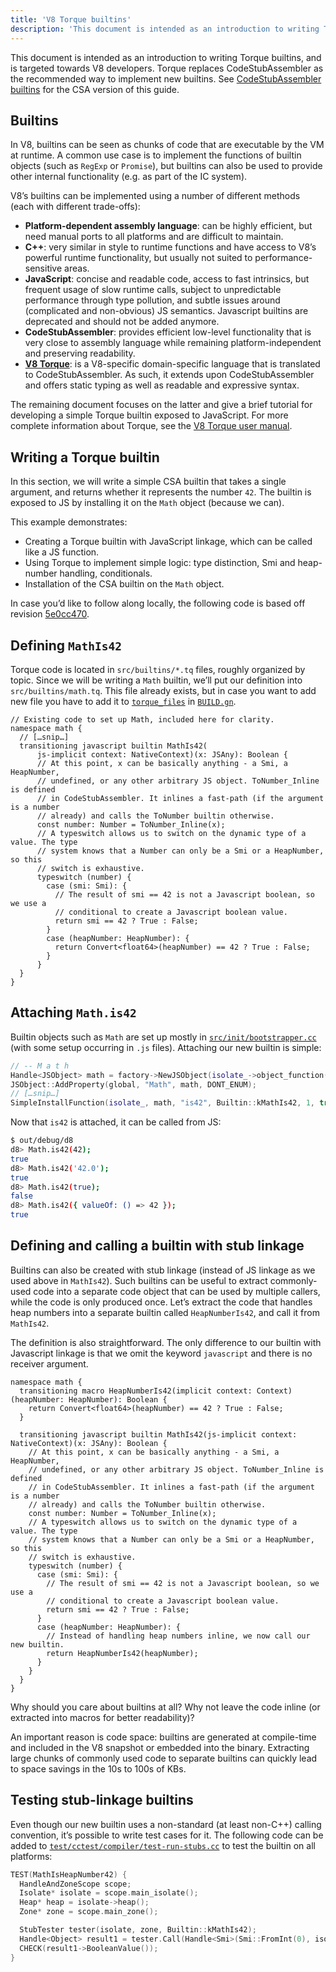 ```yaml
---
title: 'V8 Torque builtins'
description: 'This document is intended as an introduction to writing Torque builtins, and is targeted towards V8 developers.'
---
```

This document is intended as an introduction to writing Torque builtins, and is targeted towards V8 developers. Torque replaces CodeStubAssembler as the recommended way to implement new builtins. See [CodeStubAssembler builtins](/docs/csa-builtins) for the CSA version of this guide.

## Builtins

In V8, builtins can be seen as chunks of code that are executable by the VM at runtime. A common use case is to implement the functions of builtin objects (such as `RegExp` or `Promise`), but builtins can also be used to provide other internal functionality (e.g. as part of the IC system).

V8’s builtins can be implemented using a number of different methods (each with different trade-offs):

- **Platform-dependent assembly language**: can be highly efficient, but need manual ports to all platforms and are difficult to maintain.
- **C++**: very similar in style to runtime functions and have access to V8’s powerful runtime functionality, but usually not suited to performance-sensitive areas.
- **JavaScript**: concise and readable code, access to fast intrinsics, but frequent usage of slow runtime calls, subject to unpredictable performance through type pollution, and subtle issues around (complicated and non-obvious) JS semantics. Javascript builtins are deprecated and should not be added anymore.
- **CodeStubAssembler**: provides efficient low-level functionality that is very close to assembly language while remaining platform-independent and preserving readability.
- **[V8 Torque](/docs/torque)**: is a V8-specific domain-specific language that is translated to CodeStubAssembler. As such, it extends upon CodeStubAssembler and offers static typing as well as readable and expressive syntax.

The remaining document focuses on the latter and give a brief tutorial for developing a simple Torque builtin exposed to JavaScript. For more complete information about Torque, see the [V8 Torque user manual](/docs/torque).

## Writing a Torque builtin

In this section, we will write a simple CSA builtin that takes a single argument, and returns whether it represents the number `42`. The builtin is exposed to JS by installing it on the `Math` object (because we can).

This example demonstrates:

- Creating a Torque builtin with JavaScript linkage, which can be called like a JS function.
- Using Torque to implement simple logic: type distinction, Smi and heap-number handling, conditionals.
- Installation of the CSA builtin on the `Math` object.

In case you’d like to follow along locally, the following code is based off revision [5e0cc470](https://chromium.googlesource.com/v8/v8/+/5e0cc470deed2d3b0957b7441d1e960313bbbf2d).

## Defining `MathIs42`

Torque code is located in `src/builtins/*.tq` files, roughly organized by topic. Since we will be writing a `Math` builtin, we’ll put our definition into `src/builtins/math.tq`.
This file already exists, but in case you want to add new file you have to add it to [`torque_files`](https://source.chromium.org/chromium/v8/v8.git/+/5e0cc470deed2d3b0957b7441d1e960313bbbf2d:BUILD.gn;l=1892) in [`BUILD.gn`](https://cs.chromium.org/chromium/src/v8/BUILD.gn).

```torque
// Existing code to set up Math, included here for clarity.
namespace math {
  // […snip…]
  transitioning javascript builtin MathIs42(
      js-implicit context: NativeContext)(x: JSAny): Boolean {
      // At this point, x can be basically anything - a Smi, a HeapNumber,
      // undefined, or any other arbitrary JS object. ToNumber_Inline is defined
      // in CodeStubAssembler. It inlines a fast-path (if the argument is a number
      // already) and calls the ToNumber builtin otherwise.
      const number: Number = ToNumber_Inline(x);
      // A typeswitch allows us to switch on the dynamic type of a value. The type
      // system knows that a Number can only be a Smi or a HeapNumber, so this
      // switch is exhaustive.
      typeswitch (number) {
        case (smi: Smi): {
          // The result of smi == 42 is not a Javascript boolean, so we use a
          // conditional to create a Javascript boolean value.
          return smi == 42 ? True : False;
        }
        case (heapNumber: HeapNumber): {
          return Convert<float64>(heapNumber) == 42 ? True : False;
        }
      }
  }
}
```

## Attaching `Math.is42`

Builtin objects such as `Math` are set up mostly in [`src/init/bootstrapper.cc`](https://cs.chromium.org/chromium/src/v8/src/init/bootstrapper.cc?q=src/init/bootstrapper.cc+package:%5Echromium$&l=1) (with some setup occurring in `.js` files). Attaching our new builtin is simple:

```cpp
// -- M a t h
Handle<JSObject> math = factory->NewJSObject(isolate_->object_function(), AllocationType::kOld);
JSObject::AddProperty(global, "Math", math, DONT_ENUM);
// […snip…]
SimpleInstallFunction(isolate_, math, "is42", Builtin::kMathIs42, 1, true);
```

Now that `is42` is attached, it can be called from JS:

```bash
$ out/debug/d8
d8> Math.is42(42);
true
d8> Math.is42('42.0');
true
d8> Math.is42(true);
false
d8> Math.is42({ valueOf: () => 42 });
true
```

## Defining and calling a builtin with stub linkage

Builtins can also be created with stub linkage (instead of JS linkage as we used above in `MathIs42`). Such builtins can be useful to extract commonly-used code into a separate code object that can be used by multiple callers, while the code is only produced once. Let’s extract the code that handles heap numbers into a separate builtin called `HeapNumberIs42`, and call it from `MathIs42`.

The definition is also straightforward. The only difference to our builtin with Javascript linkage is that we omit the keyword `javascript` and there is no receiver argument.

```torque
namespace math {
  transitioning macro HeapNumberIs42(implicit context: Context)(heapNumber: HeapNumber): Boolean {
    return Convert<float64>(heapNumber) == 42 ? True : False;
  }

  transitioning javascript builtin MathIs42(js-implicit context: NativeContext)(x: JSAny): Boolean {
    // At this point, x can be basically anything - a Smi, a HeapNumber,
    // undefined, or any other arbitrary JS object. ToNumber_Inline is defined
    // in CodeStubAssembler. It inlines a fast-path (if the argument is a number
    // already) and calls the ToNumber builtin otherwise.
    const number: Number = ToNumber_Inline(x);
    // A typeswitch allows us to switch on the dynamic type of a value. The type
    // system knows that a Number can only be a Smi or a HeapNumber, so this
    // switch is exhaustive.
    typeswitch (number) {
      case (smi: Smi): {
        // The result of smi == 42 is not a Javascript boolean, so we use a
        // conditional to create a Javascript boolean value.
        return smi == 42 ? True : False;
      }
      case (heapNumber: HeapNumber): {
        // Instead of handling heap numbers inline, we now call our new builtin.
        return HeapNumberIs42(heapNumber);
      }
    }
  }
}
````

Why should you care about builtins at all? Why not leave the code inline (or extracted into macros for better readability)?

An important reason is code space: builtins are generated at compile-time and included in the V8 snapshot or embedded into the binary. Extracting large chunks of commonly used code to separate builtins can quickly lead to space savings in the 10s to 100s of KBs.

## Testing stub-linkage builtins

Even though our new builtin uses a non-standard (at least non-C++) calling convention, it’s possible to write test cases for it. The following code can be added to [`test/cctest/compiler/test-run-stubs.cc`](https://cs.chromium.org/chromium/src/v8/test/cctest/compiler/test-run-stubs.cc) to test the builtin on all platforms:

```cpp
TEST(MathIsHeapNumber42) {
  HandleAndZoneScope scope;
  Isolate* isolate = scope.main_isolate();
  Heap* heap = isolate->heap();
  Zone* zone = scope.main_zone();

  StubTester tester(isolate, zone, Builtin::kMathIs42);
  Handle<Object> result1 = tester.Call(Handle<Smi>(Smi::FromInt(0), isolate));
  CHECK(result1->BooleanValue());
}
```
